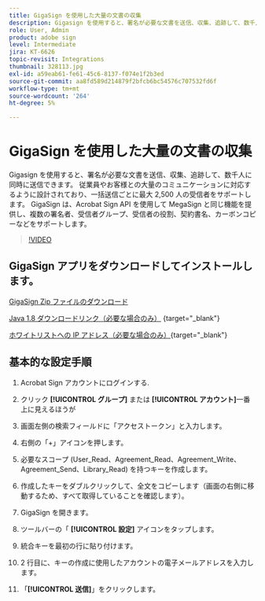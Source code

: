 ```yaml
---
title: GigaSign を使用した大量の文書の収集
description: Gigasign を使用すると、署名が必要な文書を送信、収集、追跡して、数千人に同時に送信できます
role: User, Admin
product: adobe sign
level: Intermediate
jira: KT-6626
topic-revisit: Integrations
thumbnail: 328113.jpg
exl-id: a59eab61-fe61-45c6-8137-f074e1f2b3ed
source-git-commit: aa8fd589d214879f2bfcb6bc54576c707532fd6f
workflow-type: tm+mt
source-wordcount: '264'
ht-degree: 5%

---
```


# GigaSign を使用した大量の文書の収集

Gigasign を使用すると、署名が必要な文書を送信、収集、追跡して、数千人に同時に送信できます。 従業員やお客様との大量のコミュニケーションに対応するように設計されており、一括送信ごとに最大 2,500 人の受信者をサポートします。 GigaSign は、Acrobat Sign API を使用して MegaSign と同じ機能を提供し、複数の署名者、受信者グループ、受信者の役割、契約書名、カーボンコピーなどをサポートします。

>[!VIDEO](https://video.tv.adobe.com/v/328113?quality=12&learn=on&hidetitle=true)

## GigaSign アプリをダウンロードしてインストールします。

[GigaSign Zip ファイルのダウンロード](https://documentcloud.adobe.com/link/track?uri=urn:aaid:scds:US:8975dbca-98d5-4e66-9164-d21163c91c7f)

[Java 1.8 ダウンロードリンク（必要な場合のみ）](https://www.oracle.com/java/technologies/javase/javase8-archive-downloads.html) {target="_blank"}

[ホワイトリストへの IP アドレス（必要な場合のみ）](https://helpx.adobe.com/jp/sign/system-requirements.html#IPs){target="_blank"}

## 基本的な設定手順

1. Acrobat Sign アカウントにログインする.

1. クリック **[!UICONTROL グループ]** または **[!UICONTROL アカウント]**&#x200B;一番上に見えるほうが

1. 画面左側の検索フィールドに「アクセストークン」と入力します。

1. 右側の「+」アイコンを押します。

1. 必要なスコープ (User_Read、Agreement_Read、Agreement_Write、Agreement_Send、Library_Read) を持つキーを作成します。

1. 作成したキーをダブルクリックして、全文をコピーします（画面の右側に移動するため、すべて取得していることを確認します）。

1. GigaSign を開きます。

1. ツールバーの「 **[!UICONTROL 設定]** アイコンをタップします。

1. 統合キーを最初の行に貼り付けます。

1. 2 行目に、キーの作成に使用したアカウントの電子メールアドレスを入力します。

1. 「**[!UICONTROL 送信]**」をクリックします。
